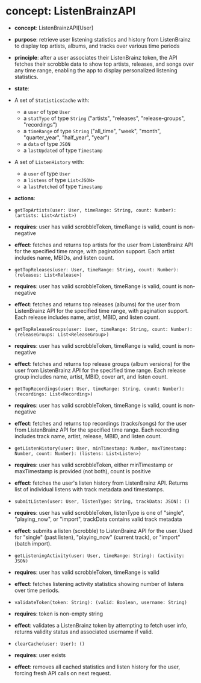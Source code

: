 # concept: ListenBrainzAPI 

* **concept**: ListenBrainzAPI[User]

* **purpose**: retrieve user listening statistics and history from ListenBrainz to display top artists, albums, and tracks over various time periods

* **principle**: after a user associates their ListenBrainz token, the API fetches their scrobble data to show top artists, releases, and songs over any time range, enabling the app to display personalized listening statistics.

* **state**: 
 * A set of `StatisticsCache` with:
   * a `user` of type `User`
   * a `statType` of type `String` ("artists", "releases", "release-groups", "recordings")
   * a `timeRange` of type `String` ("all_time", "week", "month", "quarter_year", "half_year", "year")
   * a `data` of type `JSON`
   * a `lastUpdated` of type `Timestamp`
 * A set of `ListenHistory` with:
   * a `user` of type `User`
   * a `listens` of type `List<JSON>`
   * a `lastFetched` of type `Timestamp`

* **actions**:

 * `getTopArtists(user: User, timeRange: String, count: Number): (artists: List<Artist>)`
  * **requires**: user has valid scrobbleToken, timeRange is valid, count is non-negative
  * **effect**: fetches and returns top artists for the user from ListenBrainz API for the specified time range, with pagination support. Each artist includes name, MBIDs, and listen count.

 * `getTopReleases(user: User, timeRange: String, count: Number): (releases: List<Release>)`
  * **requires**: user has valid scrobbleToken, timeRange is valid, count is non-negative
  * **effect**: fetches and returns top releases (albums) for the user from ListenBrainz API for the specified time range, with pagination support. Each release includes name, artist, MBID, and listen count.

 * `getTopReleaseGroups(user: User, timeRange: String, count: Number): (releaseGroups: List<ReleaseGroup>)`
  * **requires**: user has valid scrobbleToken, timeRange is valid, count is non-negative
  * **effect**: fetches and returns top release groups (album versions) for the user from ListenBrainz API for the specified time range. Each release group includes name, artist, MBID, cover art, and listen count.

 * `getTopRecordings(user: User, timeRange: String, count: Number): (recordings: List<Recording>)`
  * **requires**: user has valid scrobbleToken, timeRange is valid, count is non-negative
  * **effect**: fetches and returns top recordings (tracks/songs) for the user from ListenBrainz API for the specified time range. Each recording includes track name, artist, release, MBID, and listen count.

 * `getListenHistory(user: User, minTimestamp: Number, maxTimestamp: Number, count: Number): (listens: List<Listen>)`
  * **requires**: user has valid scrobbleToken, either minTimestamp or maxTimestamp is provided (not both), count is positive
  * **effect**: fetches the user's listen history from ListenBrainz API. Returns list of individual listens with track metadata and timestamps.

 * `submitListen(user: User, listenType: String, trackData: JSON): ()`
  * **requires**: user has valid scrobbleToken, listenType is one of "single", "playing_now", or "import", trackData contains valid track metadata
  * **effect**: submits a listen (scrobble) to ListenBrainz API for the user. Used for "single" (past listen), "playing_now" (current track), or "import" (batch import).

 * `getListeningActivity(user: User, timeRange: String): (activity: JSON)`
  * **requires**: user has valid scrobbleToken, timeRange is valid
  * **effect**: fetches listening activity statistics showing number of listens over time periods.

 * `validateToken(token: String): (valid: Boolean, username: String)`
  * **requires**: token is non-empty string
  * **effect**: validates a ListenBrainz token by attempting to fetch user info, returns validity status and associated username if valid.

 * `clearCache(user: User): ()`
  * **requires**: user exists
  * **effect**: removes all cached statistics and listen history for the user, forcing fresh API calls on next request.
